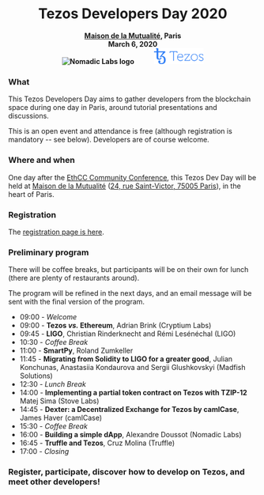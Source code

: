 <h1 align="center">Tezos Developers Day 2020</h1>

<p> </p>
<p align="center" style="font-weight:bold">
  <a href="https://www.maisondelamutualite.com/en">Maison de la Mutualité</a>, Paris<br/>
  March 6, 2020<br/>
  <img width="20%" src="https://nomadic-labs.com/images/logo.png" alt="Nomadic Labs logo">
  &nbsp;&nbsp;&nbsp;&nbsp;&nbsp;&nbsp;&nbsp;&nbsp;&nbsp;&nbsp;
  <img width="20%" src="./images/tezos.png" alt="Tezos logo">
</p>

### What

This Tezos Developers Day aims to gather developers from the blockchain space during one day in Paris, around tutorial presentations and discussions.

This is an open event and attendance is free (although registration is mandatory -- see below). Developers are of course welcome.

### Where and when

One day after the [EthCC Community Conference](https://ethcc.io/), this Tezos Dev Day will be held at [Maison de la Mutualité](https://www.maisondelamutualite.com/en) ([24, rue Saint-Victor, 75005 Paris](https://www.google.com/maps/place/Maison+de+la+Mutualit%C3%A9/@48.848713,2.350635,15z/data=!4m5!3m4!1s0x0:0x2a595de9d6bf634b!8m2!3d48.848713!4d2.350635)), in the heart of Paris.

### Registration

The [registration page is here](https://forms.gle/BV6Xft31sNy36t9Z7).

### Preliminary program

There will be coffee breaks, but participants will be on their own for lunch (there are plenty of restaurants around).

The program will be refined in the next days, and an email message will be sent with the final version of the program.

* 09:00 - _Welcome_
* 09:00 - **Tezos _vs._ Ethereum**, Adrian Brink (Cryptium Labs)
* 09:45 - **LIGO**, Christian Rinderknecht and Rémi Lesénéchal (LIGO)
* 10:30 - _Coffee Break_
* 11:00 - **SmartPy**, Roland Zumkeller
* 11:45 - **Migrating from Solidity to LIGO for a greater good**, Julian Konchunas, Anastasiia Kondaurova and Sergii Glushkovskyi (Madfish Solutions)
* 12:30 - _Lunch Break_
* 14:00 - **Implementing a partial token contract on Tezos with TZIP-12** Matej Sima (Stove Labs)
* 14:45 - **Dexter: a Decentralized Exchange for Tezos by camlCase**, James Haver (camlCase)
* 15:30 - _Coffee Break_
* 16:00 - **Building a simple dApp**, Alexandre Doussot (Nomadic Labs)
* 16:45 - **Truffle and Tezos**, Cruz Molina (Truffle)
* 17:00 - _Closing_

### Register, participate, discover how to develop on Tezos, and meet other developers!
